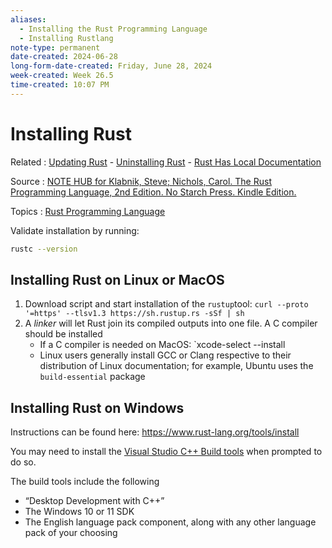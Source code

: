 ```yaml
---
aliases:
  - Installing the Rust Programming Language
  - Installing Rustlang
note-type: permanent
date-created: 2024-06-28
long-form-date-created: Friday, June 28, 2024
week-created: Week 26.5
time-created: 10:07 PM
---
```


# Installing Rust

Related : [Updating Rust](Updating%20Rust.md) - [Uninstalling Rust](Uninstalling%20Rust.md) - [Rust Has Local Documentation](Rust%20Has%20Local%20Documentation.md)

Source : [NOTE HUB for Klabnik, Steve; Nichols, Carol. The Rust Programming Language, 2nd Edition. No Starch Press. Kindle Edition.](NOTE%20HUB.md)

Topics : [Rust Programming Language](../4-hub-notes-🚉/Rust.md)

Validate installation by running:

```sh
rustc --version
```

## Installing Rust on Linux or MacOS

1. Download script and start installation of the `rustup`tool: `curl --proto '=https' --tlsv1.3 https://sh.rustup.rs -sSf | sh`
2. A _linker_ will let Rust join its compiled outputs into one file. A C compiler should be installed
   - If a C compiler is needed on MacOS: `xcode-select --install
   - Linux users generally install GCC or Clang respective to their distribution of Linux documentation; for example, Ubuntu uses the `build-essential` package

## Installing Rust on Windows

Instructions can be found here: https://www.rust-lang.org/tools/install

You may need to install the [Visual Studio C++ Build tools](https://visualstudio.microsoft.com/visual-cpp-build-tools/) when prompted to do so.

The build tools include the following

- “Desktop Development with C++”
- The Windows 10 or 11 SDK
- The English language pack component, along with any other language pack of your choosing

